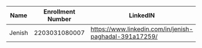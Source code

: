 
|Name|Enrollment Number | LinkedIN | Github |
|---|---|---|---|
|Jenish|2203031080007|https://www.linkedin.com/in/jenish-paghadal-391a17259/|https://github.com/ItsJESH/|